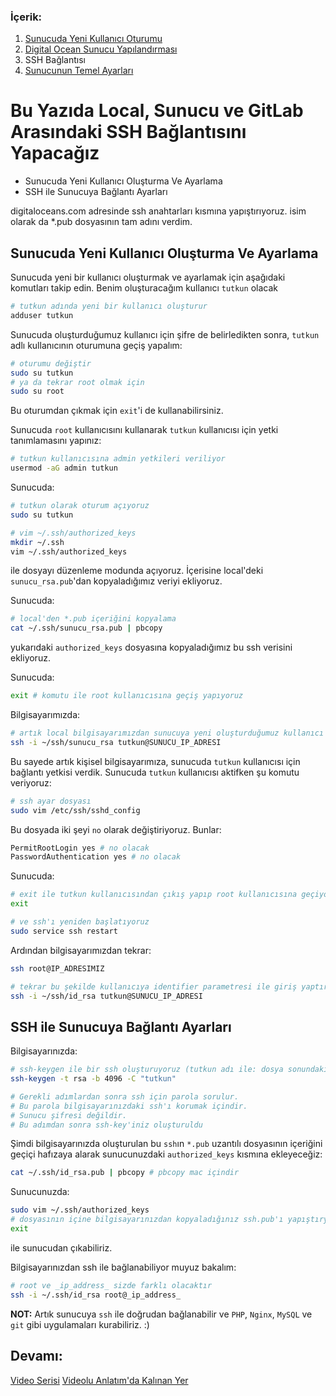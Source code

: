 ### İçerik:
1. [Sunucuda Yeni Kullanıcı Oturumu](/digitaloceans/new-user.md)
2. [Digital Ocean Sunucu Yapılandırması](/digitaloceans/readme.md)
3. SSH Bağlantısı
4. [Sunucunun Temel Ayarları](/digitaloceans/sunucu-temel-ayarlari.md)


# Bu Yazıda Local, Sunucu ve GitLab Arasındaki SSH Bağlantısını Yapacağız

* Sunucuda Yeni Kullanıcı Oluşturma Ve Ayarlama
* SSH ile Sunucuya Bağlantı Ayarları

digitaloceans.com adresinde ssh anahtarları kısmına yapıştırıyoruz. isim olarak da *.pub dosyasının tam adını verdim.


## Sunucuda Yeni Kullanıcı Oluşturma Ve Ayarlama

Sunucuda yeni bir kullanıcı oluşturmak ve ayarlamak için aşağıdaki komutları takip edin. 
Benim oluşturacağım kullanıcı `tutkun` olacak

```sh
# tutkun adında yeni bir kullanıcı oluşturur
adduser tutkun
```

Sunucuda oluşturduğumuz kullanıcı için şifre de belirledikten sonra, `tutkun` adlı kullanıcının oturumuna geçiş yapalım:
```sh
# oturumu değiştir
sudo su tutkun
# ya da tekrar root olmak için
sudo su root
```

Bu oturumdan çıkmak için `exit`'i de kullanabilirsiniz. 

Sunucuda `root` kullanıcısını kullanarak `tutkun` kullanıcısı için yetki tanımlamasını yapınız:
```sh
# tutkun kullanıcısına admin yetkileri veriliyor
usermod -aG admin tutkun
```

Sunucuda:
```sh
# tutkun olarak oturum açıyoruz
sudo su tutkun

# vim ~/.ssh/authorized_keys
mkdir ~/.ssh
vim ~/.ssh/authorized_keys
```

ile dosyayı düzenleme modunda açıyoruz. İçerisine local'deki `sunucu_rsa.pub`'dan kopyaladığımız veriyi ekliyoruz.

Sunucuda:
```sh
# local'den *.pub içeriğini kopyalama
cat ~/.ssh/sunucu_rsa.pub | pbcopy
```
yukarıdaki `authorized_keys` dosyasına kopyaladığımız bu ssh verisini ekliyoruz.

Sunucuda:
```sh
exit # komutu ile root kullanıcısına geçiş yapıyoruz
```

Bilgisayarımızda:
```sh
# artık local bilgisayarımızdan sunucuya yeni oluşturduğumuz kullanıcı ile ssh bağlantısı yapalım
ssh -i ~/ssh/sunucu_rsa tutkun@SUNUCU_IP_ADRESI
```

Bu sayede artık kişisel bilgisayarımıza, sunucuda `tutkun` kullanıcısı için bağlantı yetkisi verdik.
Sunucuda `tutkun` kullanıcısı aktifken şu komutu veriyoruz:
```sh
# ssh ayar dosyası
sudo vim /etc/ssh/sshd_config
```

Bu dosyada iki şeyi `no` olarak değiştiriyoruz. Bunlar:
```sh
PermitRootLogin yes # no olacak
PasswordAuthentication yes # no olacak
```

Sunucuda:
```sh
# exit ile tutkun kullanıcısından çıkış yapıp root kullanıcısına geçiyoruz
exit

# ve ssh'ı yeniden başlatıyoruz
sudo service ssh restart
```

Ardından bilgisayarımızdan tekrar:
```sh
ssh root@IP_ADRESIMIZ
```

```sh
# tekrar bu şekilde kullanıcıya identifier parametresi ile giriş yaptırıyoruz
ssh -i ~/ssh/id_rsa tutkun@SUNUCU_IP_ADRESI
```


## SSH ile Sunucuya Bağlantı Ayarları

Bilgisayarınızda:
```sh
# ssh-keygen ile bir ssh oluşturuyoruz (tutkun adı ile: dosya sonundaki yorum sanırım)
ssh-keygen -t rsa -b 4096 -C "tutkun"

# Gerekli adımlardan sonra ssh için parola sorulur. 
# Bu parola bilgisayarınızdaki ssh'ı korumak içindir. 
# Sunucu şifresi değildir.
# Bu adımdan sonra ssh-key'iniz oluşturuldu
```

Şimdi bilgisayarınızda oluşturulan bu `ssh`ın `*.pub` uzantılı dosyasının içeriğini geçiçi hafızaya alarak sunucunuzdaki `authorized_keys` kısmına ekleyeceğiz:
```sh
cat ~/.ssh/id_rsa.pub | pbcopy # pbcopy mac içindir
```

Sunucunuzda:
```sh
sudo vim ~/.ssh/authorized_keys
# dosyasının içine bilgisayarınızdan kopyaladığınız ssh.pub'ı yapıştıryoruz
exit
```
ile sunucudan çıkabiliriz.

Bilgisayarınızdan ssh ile bağlanabiliyor muyuz bakalım:
```sh
# root ve _ip_address_ sizde farklı olacaktır
ssh -i ~/.ssh/id_rsa root@_ip_address_
```

**NOT:** Artık sunucuya `ssh` ile doğrudan bağlanabilir ve `PHP`, `Nginx`, `MySQL` ve `git` gibi uygulamaları kurabiliriz. :)


## Devamı:
[Video Serisi](https://bitfumes.com/courses/laravel/deploy-laravel-on-digital-ocean/tutorial-2)
[Videolu Anlatım'da Kalınan Yer](https://youtu.be/T7WinEDS7e4?t=535)

